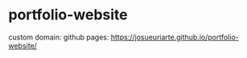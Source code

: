 # portfolio-website
custom domain: 
github pages: https://josueuriarte.github.io/portfolio-website/
